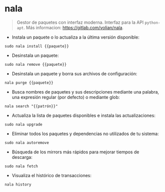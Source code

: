 # nala

> Gestor de paquetes con interfaz moderna.
> Interfaz para la API `python-apt`.
> Más informacion: <https://gitlab.com/volian/nala>.

- Instala un paquete o lo actualiza a la última versión disponible:

`sudo nala install {{paquete}}`

- Desinstala un paquete:

`sudo nala remove {{paquete}}`

- Desinstala un paquete y borra sus archivos de configuración:

`nala purge {{paquete}}`

- Busca nombres de paquetes y sus descripciones mediante una palabra, una expresión regular (por defecto) o mediante glob:

`nala search "{{patrón}}"`

- Actualiza la lista de paquetes disponibles e instala las actualizaciones:

`sudo nala upgrade`

- Eliminar todos los paquetes y dependencias no utilizados de tu sistema:

`sudo nala autoremove`

- Búsqueda de los mirrors más rápidos para mejorar tiempos de descarga:

`sudo nala fetch`

- Visualiza el histórico de transacciones:

`nala history`
